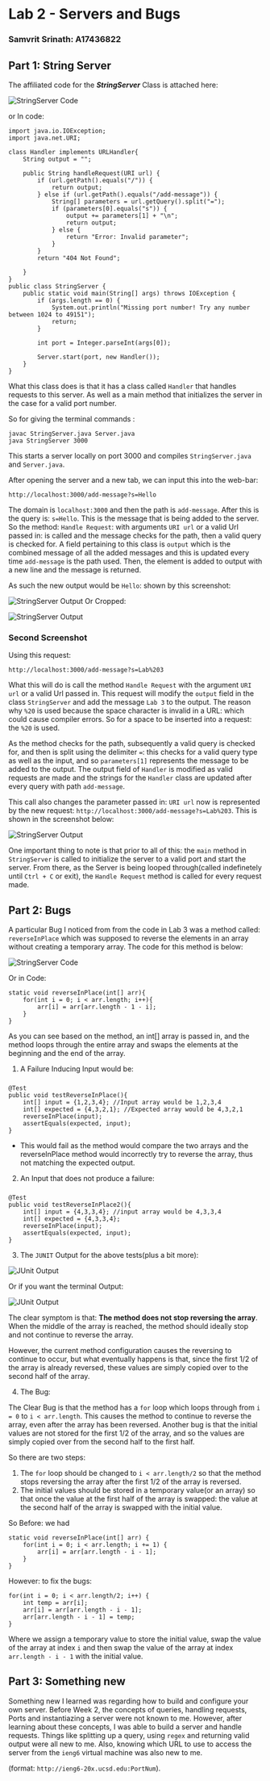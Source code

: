 # Lab 2 - Servers and Bugs
### Samvrit Srinath: A17436822

## **Part 1**: String Server

The affiliated code for the ***StringServer*** Class is attached here: 

![StringServer Code](./images/StringServer1.png)

or In code: 

	import java.io.IOException;
	import java.net.URI;

	class Handler implements URLHandler{
		String output = "";

		public String handleRequest(URI url) {
			if (url.getPath().equals("/")) {
				return output;
			} else if (url.getPath().equals("/add-message")) {
				String[] parameters = url.getQuery().split("=");
				if (parameters[0].equals("s")) {
					output += parameters[1] + "\n";
					return output;
				} else {
					return "Error: Invalid parameter";
				}
			}
			return "404 Not Found";

		}
	}
	public class StringServer {
		public static void main(String[] args) throws IOException {
			if (args.length == 0) {
				System.out.println("Missing port number! Try any number between 1024 to 49151");
				return;
			}

			int port = Integer.parseInt(args[0]);

			Server.start(port, new Handler());
		}
	}


What this class does is that it has a class called `Handler` that handles requests to this server. As well as a main method that initializes the server in the case for a valid port number.  

So for giving the terminal commands :

	javac StringServer.java Server.java
	java StringServer 3000

This starts a server locally on port 3000 and compiles `StringServer.java` and `Server.java`.

After opening the server and a new tab, we can input this into the web-bar:

`http://localhost:3000/add-message?s=Hello`

The domain is `localhost:3000` and then the path is `add-message`. After this is the query is: `s=Hello`. This is the message that is being added to the server. So the method: `Handle Request`: with arguments `URI url` or a valid Url passed in: is called and the message checks for the path, then a valid query is checked for. A field pertaining to this class is `output` which is the combined message of all the added messages and this is updated every time `add-message` is the path used. Then, the element is added to output with a new line and the message is returned. 

As such the new output would be `Hello`: shown by this screenshot:

![StringServer Output](./images/Output1.png)
Or Cropped:

![StringServer Output](./images/Output1_Closeup.png)

### Second Screenshot

Using this request:

`http://localhost:3000/add-message?s=Lab%203`

What this will do is call the method `Handle Request` with the argument `URI url` or a valid Url passed in.
This request will modify the `output` field in the class `StringServer` and add the message `Lab 3` to the output. The reason why `%20` is used because the space character is invalid in a URL: which could cause compiler errors. So for a space to be inserted into a request: the `%20` is used.

As the method checks for the path, subsequently a valid query is checked for, and then is split using the delimiter `=`: this checks for a valid query type as well as the input, and so `parameters[1]` represents the message to be added to the output. The output field of `Handler` is modified as valid requests are made and the strings for the `Handler` class are updated after every query with path `add-message`.

This call also changes the parameter passed in: `URI url` now is represented by the new request: 
`http://localhost:3000/add-message?s=Lab%203`. This is shown in the screenshot below:

![StringServer Output](./images/Output2_Cropped.png)

One important thing to note is that prior to all of this: the `main` method in `StringServer` is called to initialize the server to a valid port and start the server. From there, as the Server is being looped through(called indefinetely until `Ctrl + C` or exit), the `Handle Request` method is called for every request made. 

## **Part 2**: Bugs

A particular Bug I noticed from from the code in Lab 3 was a method called: `reverseInPlace` which was supposed to reverse the elements in an array without creating a temporary array. The code for this method is below: 

![StringServer Code](./images/Bug_Prog.png)

Or in Code:

	static void reverseInPlace(int[] arr){
		for(int i = 0; i < arr.length; i++){
			arr[i] = arr[arr.length - 1 - i];
		}
	}

As you can see based on the method, an int[] array is passed in, and the method loops through the entire array and swaps the elements at the beginning and the end of the array. 

1. A Failure Inducing Input would be: 
###

	@Test
	public void testReverseInPlace(){
		int[] input = {1,2,3,4}; //Input array would be 1,2,3,4
		int[] expected = {4,3,2,1}; //Expected array would be 4,3,2,1
		reverseInPlace(input);
		assertEquals(expected, input);
	}

- This would fail as the method would compare the two arrays and the reverseInPlace method would incorrectly try to reverse the array, thus not matching the expected output.

2. An Input that does not produce a failure: 

###
	@Test
	public void testReverseInPlace2(){
		int[] input = {4,3,3,4}; //input array would be 4,3,3,4
		int[] expected = {4,3,3,4};
		reverseInPlace(input);
		assertEquals(expected, input);
	}

3. The `JUNIT` Output for the above tests(plus a bit more):

![JUnit Output](./images/Tests_VS.png)

Or if you want the terminal Output:

![JUnit Output](./images/Tests_Terminal.png)

The clear symptom is that: **The method does not stop reversing the array**. When the middle of the array is reached, the method should ideally stop and not continue to reverse the array. 

However, the current method configuration causes the reversing to continue to occur, but what eventually happens is that, since the first 1/2 of the array is already reversed, these values are simply copied over to the second half of the array.


4. The Bug:

The Clear Bug is that the method has a `for` loop which loops through from `i = 0` to `i < arr.length`. This causes the method to continue to reverse the array, even after the array has been reversed. Another bug is that the initial values are not stored for the first 1/2 of the array, and so the values are simply copied over from the second half to the first half. 

So there are two steps:

1. The `for` loop should be changed to `i < arr.length/2` so that the method stops reversing the array after the first 1/2 of the array is reversed.
2. The initial values should be stored in a temporary value(or an array) so that once the value at the first half of the array is swapped: the value at the second half of the array is swapped with the initial value. 

So Before: we had

	static void reverseInPlace(int[] arr) {
    	for(int i = 0; i < arr.length; i += 1) {
      		arr[i] = arr[arr.length - i - 1];
    	}
  	}

However: to fix the bugs:

	for(int i = 0; i < arr.length/2; i++) {
		int temp = arr[i];
		arr[i] = arr[arr.length - i - 1];
		arr[arr.length - i - 1] = temp;
    }

Where we assign a temporary value to store the initial value, swap the value of the array at index `i` and then swap the value of the array at index 
`arr.length - i - 1` with the initial value.



## **Part 3**: Something new

Something new I learned was regarding how to build and configure your own server. Before Week 2, the concepts of queries, handling requests, Ports and instantiazing a server were not known to me. However, after learning about these concepts, I was able to build a server and handle requests. Things like splitting up a query, using `regex` and returning valid output were all new to me. Also, knowing which URL to use to access the server from the `ieng6` virtual machine was also new to me.
 
(format: `http://ieng6-20x.ucsd.edu:PortNum`).  


